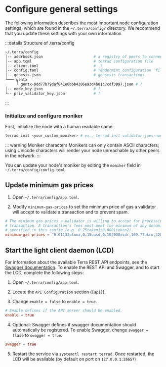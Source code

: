 # Configure general settings

The following information describes the most important node configuration settings, which are found in the `~/.terra/config/` directory. We recommend that you update these settings with your own information.

:::details Structure of .terra/config

```bash
~/.terra/config
│-- addrbook.json                       # a registry of peers to connect to
│-- app.toml                            # terrad configuration file
│-- client.toml                         #  ?
│-- config.toml                         # Tendermint configuration  file
│-- genesis.json                        # gensesis transactions
└─── gentx
     └ gentx-9dd77b79daf841e0bbb4306e93d4b01c7cdf3997.json # ?
│-- node_key.json                       # ?
└-- priv_validator_key.json             # ?

```
:::



### Initialize and configure moniker

First, initialize the node with a human readable name:

```bash
terrad init <your_custom_moniker> # ex., terrad init validator-joes-node
```
::: warning Moniker characters
Monikers can only contain ASCII characters; using Unicode characters will render your node unreachable by other peers in the network.
:::

You can update your node's moniker by editing the `moniker` field in  `~/.terra/config/config.toml`


## Update minimum gas prices

1. Open `~/.terra/config/app.toml`.

2. Modify `minimum-gas-prices` to set the minimum price of gas a validator will accept to validate a transaction and to prevent spam.

```toml
# The minimum gas prices a validator is willing to accept for processing a
# transaction. A transaction's fees must meet the minimum of any denomination
# specified in this config (e.g. 0.25token1;0.0001token2).
minimum-gas-prices = "0.01133uluna,0.15uusd,0.104938usdr,169.77ukrw,428.571umnt,0.125ueur,0.98ucny,16.37ujpy,0.11ugbp,10.88uinr,0.19ucad,0.14uchf,0.19uaud,0.2usgd,4.62uthb,1.25usek,1.25unok,0.9udkk,2180.0uidr,7.6uphp,1.17uhkd"
```

## Start the light client daemon (LCD)

For information about the available Terra REST API endpoints, see the [Swagger documentation](https://lcd.terra.dev/swagger/). To enable the REST API and Swagger, and to start the LCD, complete the following steps:

1. Open `~/.terra/config/app.toml`.

2. Locate the `API Configuration` section (`[api]`).

3. Change `enable = false` to `enable = true`.

```toml
# Enable defines if the API server should be enabled.
enable = true
```

4. Optional: Swagger defines if swagger documentation should automatically be registered. To enable Swagger, change `swagger = flase` to `swagger = true`.

```toml
swagger = true
```

5. Restart the service via `systemctl restart terrad`. Once restarted, the LCD will be available (by default on port on `127.0.0.1:26657`)

